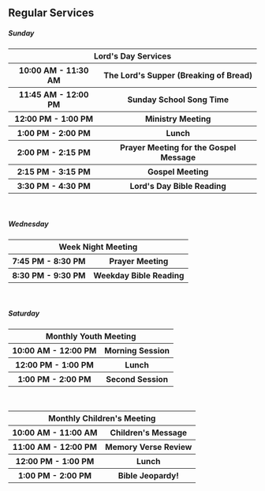 ## Regular Services ##

<h5 class="text-center">Sunday</h5>

<table class="table table-sm table-text">
    <thead align="center">
        <th colspan="2">Lord's Day Services</th>
    </thead>
    <tbody>
        <tr>
            <th class="w-50">10:00 AM - 11:30 AM</th>
            <th class="w-50">The Lord's Supper (Breaking of Bread)</th>
        </tr>
        <tr>
            <th class="w-50">11:45 AM - 12:00 PM</th>
            <th class="w-50">Sunday School Song Time</th>
        </tr>
        <tr>
            <th class="w-50">12:00 PM - 1:00 PM</th>
            <th class="w-50">Ministry Meeting</th>
        </tr>
        <tr>
            <th class="w-50">1:00 PM - 2:00 PM</th>
            <th class="w-50">Lunch</th>
        </tr>
        <tr>
            <th class="w-50">2:00 PM - 2:15 PM</th>
            <th class="w-50">Prayer Meeting for the Gospel Message</th>
        </tr>
        <tr>
            <th class="w-50">2:15 PM - 3:15 PM</th>
            <th class="w-50">Gospel Meeting</th>
        </tr>
        <tr>
            <th class="w-50">3:30 PM - 4:30 PM</th>
            <th class="w-50">Lord's Day Bible Reading</th>
        </tr>
    </tbody>
</table>

<br>

<h5 class="text-center">Wednesday</h5>

<table class="table table-sm table-text">
    <thead align="center">
        <th colspan="2">Week Night Meeting</th>
    </thead>
    <tbody>
        <tr>
            <th class="w-50">7:45 PM - 8:30 PM</th>
            <th class="w-50">Prayer Meeting</th>
        </tr>
        <tr>
            <th class="w-50">8:30 PM - 9:30 PM</th>
            <th class="w-50">Weekday Bible Reading</th>
        </tr>
    </tbody>
</table>

<br>

<h5 class="text-center">Saturday</h5>

<table class="table table-sm table-text">
    <thead align="center">
        <th colspan="2">Monthly Youth Meeting</th>
    </thead>
    <tbody>
        <tr>
            <th class="w-50">10:00 AM - 12:00 PM</th>
            <th class="w-50">Morning Session</th>
        </tr>
        <tr>
            <th class="w-50">12:00 PM - 1:00 PM</th>
            <th class="w-50">Lunch</th>
        </tr>
        <tr>
            <th class="w-50">1:00 PM - 2:00 PM</th>
            <th class="w-50">Second Session</th>
        </tr>
    </tbody>
</table>

<br>

<table class="table table-sm table-text">
    <thead align="center">
        <th colspan="2">Monthly Children's Meeting</th>
    </thead>
    <tbody>
        <tr>
            <th class="w-50">10:00 AM - 11:00 AM</th>
            <th class="w-50">Children's Message</th>
        </tr>
        <tr>
            <th class="w-50">11:00 AM - 12:00 PM</th>
            <th class="w-50">Memory Verse Review</th>
        </tr>
        <tr>
            <th class="w-50">12:00 PM - 1:00 PM</th>
            <th class="w-50">Lunch</th>
        </tr>
        <tr>
            <th class="w-50">1:00 PM - 2:00 PM</th>
            <th class="w-50">Bible Jeopardy!</th>
        </tr>
    </tbody>
</table>
